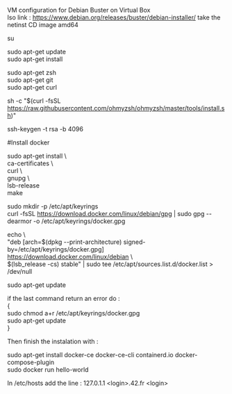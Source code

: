 VM configuration for Debian Buster on Virtual Box  
Iso link : https://www.debian.org/releases/buster/debian-installer/ take the netinst CD image amd64  
  
su  
  
sudo apt-get update  
sudo apt-get install  
  
sudo apt-get zsh  
sudo apt-get git  
sudo apt-get curl  
  
sh -c "$(curl -fsSL https://raw.githubusercontent.com/ohmyzsh/ohmyzsh/master/tools/install.sh)"  
  
ssh-keygen -t rsa -b 4096  
  
#Install docker  
  
sudo apt-get install \  
ca-certificates \  
curl \  
gnupg \  
lsb-release \
make  
  
  
sudo mkdir -p /etc/apt/keyrings  
curl -fsSL https://download.docker.com/linux/debian/gpg | sudo gpg --dearmor -o /etc/apt/keyrings/docker.gpg  

echo \  
  "deb [arch=$(dpkg --print-architecture) signed-by=/etc/apt/keyrings/docker.gpg] https://download.docker.com/linux/debian \  
  $(lsb_release -cs) stable" | sudo tee /etc/apt/sources.list.d/docker.list > /dev/null  
  
sudo apt-get update  
  
if the last command return an error do :  
{  
  sudo chmod a+r /etc/apt/keyrings/docker.gpg  
  sudo apt-get update  
}  
  
Then finish the instalation with :  
  
sudo apt-get install docker-ce docker-ce-cli containerd.io docker-compose-plugin  
sudo docker run hello-world  
  
In /etc/hosts add the line : 127.0.1.1  \<login\>.42.fr \<login\>
